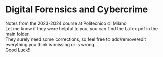 <h1>Digital Forensics and Cybercrime</h1>
Notes from the 2023-2024 course at Politecnico di Milano <br>
Let me know if they were helpful to you, you can find the LaTex pdf in the main folder.<br>
They surely need some corrections, so feel free to add/remove/edit everything you think is missing or is wrong.<br>
Good Luck!!
